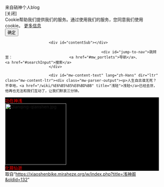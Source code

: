 <div id="mw_contentholder" class="mw-body">
						<div class="mw-topboxes">
							<div class="mw-topbox" id="siteSub">来自硝神个人blog</div>
																						<div class="mw-topbox" id="siteNotice"><div id="centralNotice"></div><!-- CentralNotice --><div class="mw-dismissable-notice"><div class="mw-dismissable-notice-close" style="visibility: visible;">[<a tabindex="0" role="button">关闭</a>]</div><div class="mw-dismissable-notice-body"><div class="mw-cookiewarning-container banner-container"><div class="mw-cookiewarning-text"><span>Cookie帮助我们提供我们的服务。通过使用我们的服务，您同意我们使用cookie。</span>&nbsp;<a href="https://meta.miraheze.org/wiki/Privacy_Policy#4._Cookies">更多信息</a></div><form method="POST"><input name="disablecookiewarning" class="mw-cookiewarning-dismiss" type="submit" value="确定"></form></div></div></div><script>(function(){var node=document.getElementById("mw-dismissablenotice-anonplace");if(node){node.outerHTML="\u003Cdiv class=\"mw-dismissable-notice\"\u003E\u003Cdiv class=\"mw-dismissable-notice-close\"\u003E[\u003Ca tabindex=\"0\" role=\"button\"\u003E关闭\u003C/a\u003E]\u003C/div\u003E\u003Cdiv class=\"mw-dismissable-notice-body\"\u003E\u003Cdiv class=\"mw-cookiewarning-container banner-container\"\u003E\u003Cdiv class=\"mw-cookiewarning-text\"\u003E\u003Cspan\u003ECookie帮助我们提供我们的服务。通过使用我们的服务，您同意我们使用cookie。\u003C/span\u003E&nbsp;\u003Ca href=\"https://meta.miraheze.org/wiki/Privacy_Policy#4._Cookies\"\u003E更多信息\u003C/a\u003E\u003C/div\u003E\u003Cform method=\"POST\"\u003E\u003Cinput name=\"disablecookiewarning\" class=\"mw-cookiewarning-dismiss\" type=\"submit\" value=\"确定\"/\u003E\u003C/form\u003E\u003C/div\u003E\u003C/div\u003E\u003C/div\u003E";}}());</script></div>
													</div>

						<div id="contentSub"></div>

												<div id="jump-to-nav">跳转至：							<a href="#mw_portlets">导航</a>、							<a href="#searchInput">搜索</a>
						</div>

						<div id="mw-content-text" lang="zh-Hans" dir="ltr" class="mw-content-ltr"><div class="mw-parser-output"><p>人生自古谁无死？不幸地，<a href="/wiki/%E6%B5%85%E8%BD%BB" title="浅轻">浅轻</a>已经去世，他再也无法和我们互动了，让我们默哀三分钟。
</p>
    <div>
      <div class="esu-hp-content esu-hp-text-center esu-hp-huge-text esu-hp-zxr-container" style="background-color:black;color:red">
        <div class="desktop-inline esu-hp-zxr-text">功在神浅</div>
        <div class="desktop-inline esu-hp-zxr-text"><a href="/wiki/%E6%96%87%E4%BB%B6:Qianqing-qianshen.jpg" class="image"><img alt="Qianqing-qianshen.jpg" src="https://static.miraheze.org/xiaoshenbikewiki/thumb/d/de/Qianqing-qianshen.jpg/200px-Qianqing-qianshen.jpg" decoding="async" width="200" height="200" srcset="https://static.miraheze.org/xiaoshenbikewiki/thumb/d/de/Qianqing-qianshen.jpg/300px-Qianqing-qianshen.jpg 1.5x, https://static.miraheze.org/xiaoshenbikewiki/thumb/d/de/Qianqing-qianshen.jpg/400px-Qianqing-qianshen.jpg 2x"></a></div>
        <div class="desktop-inline esu-hp-zxr-text">化屑仙逝</div>
      </div>
    </div>
  

<!-- 
NewPP limit report
Parsed by mw7
Cached time: 20210119110653
Cache expiry: 86400
Dynamic content: false
Complications: []
CPU time usage: 0.005 seconds
Real time usage: 0.005 seconds
Preprocessor visited node count: 5/1000000
Post‐expand include size: 0/2097152 bytes
Template argument size: 0/2097152 bytes
Highest expansion depth: 1/40
Expensive parser function count: 0/99
Unstrip recursion depth: 0/20
Unstrip post‐expand size: 0/5000000 bytes
-->
<!--
Transclusion expansion time report (%,ms,calls,template)
100.00%    0.000      1 -total
-->

<!-- Saved in parser cache with key xiaoshenbikewiki:pcache:idhash:32-0!canonical and timestamp 20210119110653 and revision id 132
 -->
</div><noscript><img src="https://xiaoshenbike.miraheze.org/wiki/Special:CentralAutoLogin/start?type=1x1" alt="" title="" width="1" height="1" style="border: none; position: absolute;" /></noscript></div><div class="printfooter">
取自“<a dir="ltr" href="https://xiaoshenbike.miraheze.org/w/index.php?title=浅神阁&amp;oldid=132">https://xiaoshenbike.miraheze.org/w/index.php?title=浅神阁&amp;oldid=132</a>”</div>
						<div class="mw_clear"></div>
						<div id="catlinks" class="catlinks catlinks-allhidden" data-mw="interface"></div><div class="cs-comments" id="cs-comments"><div class="cs-header" id="cs-header"></div><div class="cs-footer" id="cs-footer"></div></div>											</div>
